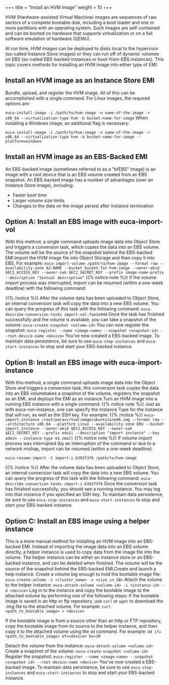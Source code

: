 +++
title = "Install an HVM Image"
weight = 10
+++

HVM (Hardware-assisted Virtual Machine) images are sequences of raw sectors of a complete bootable disk, including a boot loader and one or more partitions with an operating system. Such images are self-contained and can be booted on hardware that supports virtualization or on a full software emulation of hardware (QEMU). 

At run time, HVM images can be deployed to disks local to the hypervisor (so-called Instance Store images) or they can run off of dynamic volumes on EBS (so-called EBS-backed instances or boot-from-EBS instances). This topic covers methods for installing an HVM image into either type of EMI. 


## Install an HVM image as an Instance Store EMI
Bundle, upload, and register the HVM image. All of this can be accomplished with a single command. For Linux images, the required options are: 

`euca-install-image -i /path/to/hvm-image -n name-of-the-image -r x86_64 --virtualization-type hvm -b bucket-name-for-image` When installing a Windows image, an additional flag is necessary: 

`euca-install-image -i /path/to/hvm-image -n name-of-the-image -r x86_64 --virtualization-type hvm -b bucket-name-for-image --platform=windows` 
## Install an HVM image as an EBS-Backed EMI
An EBS-backed image (sometimes referred to as a "bfEBS" image) is an image with a root device that is an EBS volume created from an EBS snapshot. An EBS-backed image has a number of advantages (over an Instance Store image), including: 



* Faster boot time 
* Larger volume size limits 
* Changes to the data on the image persist after instance termination 

## Option A: Install an EBS image with euca-import-vol
With this method, a single command uploads image data into Object Store and triggers a conversion task, which copies the data into an EBS volume. The volume will be the source of the snapshot behind the EBS-backed EMI.Import the HVM image file into Object Storage and then copy it into EBS. For example: `euca-import-volume /path/to/hvm-image --format raw --availability-zone AZ-NAME --bucket bucket-for-hvm-image --owner-akid $EC2_ACCESS_KEY --owner-sak $EC2_SECRET_KEY --prefix image-name-prefix --description "textual description"` 
{{% notice note %}}
If the volume import process was interrupted, import can be resumed (within a one-week deadline) with the following command: 


{{% /notice %}}
After the volume data has been uploaded to Object Store, an internal conversion task will copy the data into a new EBS volume. You can query the progress of this task with the following command: `euca-describe-conversion-tasks import-vol-fae1e94d` Once the task has finished successfully and the volume is available, you can take a snapshot of the volume: `euca-create-snapshot <volume-id>` You can now register the snapshot: `euca-register --name <image-name> --snapshot <snapshot-id> --root-device-name <device>` You've now created a EBS-backed image. To maintain data persistence, be sure to use `euca-stop-instances` and `euca-start-instances` to stop and start your EBS-backed instance. 
## Option B: Install an EBS image with euca-import-instance
With this method, a single command uploads image data into the Object Store and triggers a conversion task; this conversion task copies the data into an EBS volumetakes a snapshot of the volume, registers the snapshot as an EMI, and deploys the EMI as an instance.Turn an HVM image into a running EBS instance with a single command: 
{{% notice note %}}
Just as with euca-run-instance, one can specify the Instance Type for the instance that will run, as well as the SSH key. For example: 
{{% /notice %}}
`euca-import-instance /root/paravirtualimage/ubuntuJune06.img --format raw --architecture x86_64 --platform Linux --availability-zone EDU --bucket import_instance --owner-akid $EC2_ACCESS_KEY --owner-sak $EC2_SECRET_KEY --prefix eduii --description "import instance" --key admin --instance-type m1.small` 
{{% notice note %}}
If volume import process was interrupted (by an interruption of the command or due to a network mishap, import can be resumed (within a one-week deadline). 

`euca-resume-import -t import-i-b393f3f6 /path/to/hvm-image` 


{{% /notice %}}
After the volume data has been uploaded to Object Store, an internal conversion task will copy the data into a new EBS volume. You can query the progress of this task with the following command: `euca-describe-conversion-tasks import-i-b393f3f6` Once the conversion task has finished successfully, you should see a running instance. You may log into that instance if you specified an SSH key. To maintain data persistence, be sure to use `euca-stop-instances` and `euca-start-instances` to stop and start your EBS-backed instance. 
## Option C: Install an EBS image using a helper instance
This is a more manual method for installing an HVM image into an EBS-backed EMI. Instead of importing the image data into an EBS volume directly, a helper instance is used to copy data from the image file into the volume. The helper instance can be either an instance store or an EBS-backed instance, and can be deleted when ﬁnished. The volume will be the source of the snapshot behind the EBS-backed EMI.Create and launch a help instance. Create a volume big enough to hold the bootable image file: `euca-create-volume -z <cluster_name> -s <size_in_GB>` Attach the volume to the helper instance: `euca-attach-volume <volume-id> -i <instance-id> -d <device>` Log in to the instance and copy the bootable image to the attached volume by performing one of the following steps: If the bootable image is saved in an http or ftp repository, use `curl` or `wget` to download the .img file to the attached volume. For example: `curl <path_to_bootable_image> > <device>` 

If the bootable image is from a source other than an http or FTP repository, copy the bootable image from its source to the helper instance, and then copy it to the attached volume using the `dd` command. For example: `dd if=<path_to_bootable_image> of=<device> bs=1M` 

Detach the volume from the instance: `euca-detach-volume <volume-id>` Create a snapshot of the volume: `euca-create-snapshot <volume-id>` Register the snapshot: `euca-register --name <image-name> --snapshot <snapshot-id> --root-device-name <device>` You've now created a EBS-backed image. To maintain data persistence, be sure to use `euca-stop-instances` and `euca-start-instances` to stop and start your EBS-backed instance. 